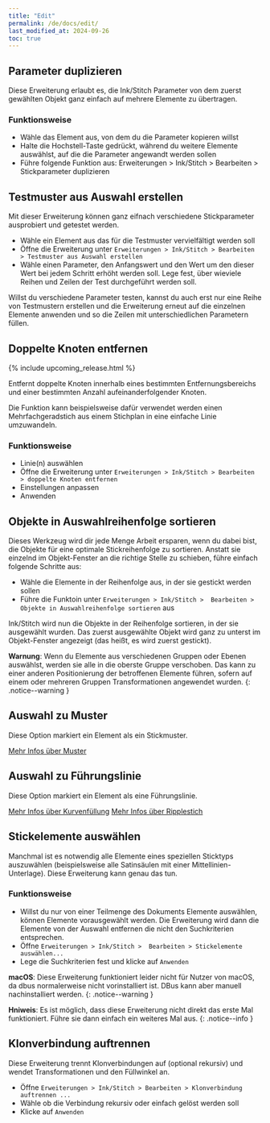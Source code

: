 ```yaml
---
title: "Edit"
permalink: /de/docs/edit/
last_modified_at: 2024-09-26
toc: true
---
```

## Parameter duplizieren

Diese Erweiterung erlaubt es, die Ink/Stitch Parameter von dem zuerst gewählten Objekt ganz einfach auf mehrere Elemente zu übertragen.

### Funktionsweise

* Wähle das Element aus, von dem du die Parameter kopieren willst
* Halte die Hochstell-Taste gedrückt, während du weitere Elemente auswählst, auf die die Parameter angewandt werden sollen
* Führe folgende Funktion aus: Erweiterungen > Ink/Stitch > Bearbeiten > Stickparameter duplizieren

## Testmuster aus Auswahl erstellen

Mit dieser Erweiterung können ganz eifnach verschiedene Stickparameter ausprobiert und getestet werden.

* Wähle ein Element aus das für die Testmuster vervielfältigt werden soll
* Öffne die Erweiterung unter `Erweiterungen > Ink/Stitch > Bearbeiten > Testmuster aus Auswahl erstellen`
* Wähle einen Parameter, den Anfangswert und den Wert um den dieser Wert bei jedem Schritt erhöht werden soll. Lege fest, über wieviele Reihen und Zeilen der Test durchgeführt werden soll.

Willst du verschiedene Parameter testen, kannst du auch erst nur eine Reihe von Testmustern erstellen und die Erweiterung erneut auf die einzelnen Elemente anwenden und so die Zeilen mit unterschiedlichen Parametern füllen.

## Doppelte Knoten entfernen

{% include upcoming_release.html %}

Entfernt doppelte Knoten innerhalb eines bestimmten Entfernungsbereichs und einer bestimmten Anzahl aufeinanderfolgender Knoten.

Die Funktion kann beispielsweise dafür verwendet werden einen Mehrfachgeradstich aus einem Stichplan in eine einfache Linie umzuwandeln.

### Funktionsweise

* Linie(n) auswählen
* Öffne die Erweiterung unter `Erweiterungen > Ink/Stitch > Bearbeiten > doppelte Knoten entfernen`
* Einstellungen anpassen
* Anwenden

## Objekte in Auswahlreihenfolge sortieren

Dieses Werkzeug wird dir jede Menge Arbeit ersparen, wenn du dabei bist, die Objekte für eine optimale Stickreihenfolge zu sortieren.
Anstatt sie einzelnd im Objekt-Fenster an die richtige Stelle zu schieben, führe einfach folgende Schritte aus:

* Wähle die Elemente in der Reihenfolge aus, in der sie gestickt werden sollen
* Führe die Funktoin unter `Erweiterungen > Ink/Stitch >  Bearbeiten > Objekte in Auswahlreihenfolge sortieren` aus

Ink/Stitch wird nun die Objekte in der Reihenfolge sortieren, in der sie ausgewählt wurden.
Das zuerst ausgewählte Objekt wird ganz zu unterst im Objekt-Fenster angezeigt (das heißt, es wird zuerst gestickt).

**Warnung**: Wenn du Elemente aus verschiedenen Gruppen oder Ebenen auswählst, werden sie alle in die oberste Gruppe verschoben. Das kann zu einer anderen Positionierung der betroffenen Elemente führen, sofern auf einem oder mehreren Gruppen Transformationen angewendet wurden.
{: .notice--warning }

## Auswahl zu Muster

Diese Option markiert ein Element als ein Stickmuster.

[Mehr Infos über Muster](/de/docs/stitches/patterns)

## Auswahl zu Führungslinie

Diese Option markiert ein Element als eine Führungslinie.

[Mehr Infos über Kurvenfüllung](/de/docs/stitches/guided-fill/)
[Mehr Infos über Ripplestich](/de/docs/stitches/ripple-fill/)

## Stickelemente auswählen

Manchmal ist es notwendig alle Elemente eines speziellen Sticktyps auszuwählen (beispielsweise alle Satinsäulen mit einer Mittellinien-Unterlage). Diese Erweiterung kann genau das tun.

### Funktionsweise

* Willst du nur von einer Teilmenge des Dokuments Elemente auswählen, können Elemente vorausgewählt werden. Die Erweiterung wird dann die Elemente von der Auswahl entfernen die nicht den Suchkriterien entsprechen.
* Öffne `Erweiterungen > Ink/Stitch >  Bearbeiten > Stickelemente auswählen...`
* Lege die Suchkriterien fest und klicke auf `Anwenden`

**macOS**: Diese Erweiterung funktioniert leider nicht für Nutzer von macOS, da dbus normalerweise nicht vorinstalliert ist. DBus kann aber manuell nachinstalliert werden.
{: .notice--warning }

**Hniweis**: Es ist möglich, dass diese Erweiterung nicht direkt das erste Mal funktioniert. Führe sie dann einfach ein weiteres Mal aus.
{: .notice--info }

## Klonverbindung auftrennen

Diese Erweiterung trennt Klonverbindungen auf (optional rekursiv) und wendet Transformationen und den Füllwinkel an.

* Öffne `Erweiterungen > Ink/Stitch > Bearbeiten > Klonverbindung auftrennen ...`
* Wähle ob die Verbindung rekursiv oder einfach gelöst werden soll
* Klicke auf `Anwenden`
